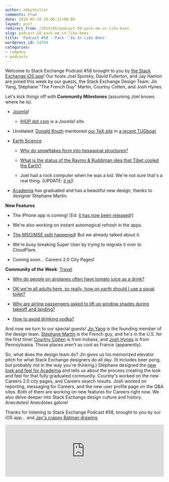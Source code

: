 ```yaml
---
author: abbytmiller
comments: true
date: 2014-05-19 19:00:11+00:00
layout: post
redirect_from: /2014/05/podcast-58-pack-em-in-like-bees
slug: podcast-58-pack-em-in-like-bees
title: 'Podcast #58 - Pack ''Em In Like Bees'
wordpress_id: 14709
categories:
- company
- podcasts
---
```


Welcome to Stack Exchange Podcast #58 brought to you by [the Stack Exchange iOS app](https://itunes.apple.com/us/app/stack-exchange/id871299723)! Our hosts Joel Spolsky, David Fullerton, and Jay Hanlon are joined this week by our guests, the Stack Exchange Design Team: Jin Yang, Stéphane "The French Guy" Martin, Courtny Cotten, and Josh Hynes.

Let's kick things off with **Community Milestones** (assuming Joel knows where he is).



	
  * [Joomla](http://joomla.stackexchange.com/)!

	
    * [IHOP dot com](http://ihop.com/) is a Joomla! site.




	
  * Unrelated: [Donald Knuth](http://en.wikipedia.org/wiki/Donald_Knuth) mentioned [our TeX site](http://tex.stackexchange.com/) in [a recent TUGboat](http://www.tug.org/TUGboat/tb35-1/tb109knut.pdf).

	
  * [Earth Science](http://earthscience.stackexchange.com/)

	
    * [Why do snowflakes form into hexagonal structures?](http://earthscience.stackexchange.com/questions/446/why-do-snowflakes-form-into-hexagonal-structures)

	
    * [What is the status of the Raymo & Ruddiman idea that Tibet cooled the Earth?](http://earthscience.stackexchange.com/questions/58/what-is-the-status-of-the-raymo-ruddiman-idea-that-tibet-cooled-the-earth)

	
    * Joel had a rock computer when he was a kid. We're not sure that's a real thing. (UPDATE: [it is!](http://www.amazon.com/RIC-920-Rock-Identification-Computer/dp/B003ESXRP0/ref=cm_cr_pr_product_top))




	
  * [Academia](http://academia.stackexchange.com/) has graduated and has a beautiful new design, thanks to designer Stéphane Martin.


**New Features**



	
  * The iPhone app is coming! [Ed: [it has now been released](http://blog.stackoverflow.com/2014/05/stack-exchange-for-iphone-is-here/)!]

	
  * We're also working on instant automagical refresh in the apps.

	
  * [The MSO/MSE split happened](http://blog.stackoverflow.com/2014/04/announcing-the-launch-of-meta-stack-exchange/)! But we already talked about it.

	
  * We're busy breaking Super User by trying to migrate it over to CloudFlare.

	
  * Coming soon... Careers 2.0 City Pages!


**Community of the Week**: [Travel](http://travel.stackexchange.com/)



	
  * [Why do people on airplanes often have tomato juice as a drink?](http://travel.stackexchange.com/questions/19808/why-do-people-on-airplanes-often-have-tomato-juice-as-a-drink)

	
  * [OK we're all adults here, so really, how on earth should I use a squat toilet?](http://travel.stackexchange.com/questions/3080/ok-were-all-adults-here-so-really-how-on-earth-should-i-use-a-squat-toilet)

	
  * [Why are airline passengers asked to lift up window shades during takeoff and landing?](http://travel.stackexchange.com/questions/20207/why-are-airline-passengers-asked-to-lift-up-window-shades-during-takeoff-and-lan)

	
  * [How to avoid drinking vodka?](http://travel.stackexchange.com/questions/2539/how-to-avoid-drinking-vodka)


And now we turn to our special guests! [Jin Yang](http://stackexchange.com/users/21721/jin) is the founding member of the design team. [Stéphane Martin](http://stackexchange.com/users/3815156/stephane-martin) is the French guy, and he's in the U.S. for the first time! [Courtny Cotten](http://stackexchange.com/users/3426677/courtny-cotten) is from Indiana, and [Josh Hynes](http://stackexchange.com/users/3109039/hynes) is from Pennsylvania. Those places aren't as cool as France (apparently).

So, what does the design team do? Jin gives us his memorized elevator pitch for what Stack Exchange designers do all day. (It includes beer pong, but probably not in the way you're thinking.) Stéphane designed the [new look and feel for Academia](http://academia.stackexchange.com/) and tells us about the process creating the look and feel for that fully graduated community. Courtny's worked on the new Careers 2.0 city pages, and Careers search results. Josh worked on reporting, messaging for Careers, and the new user profile page on the Q&A sites. Both of them are working on new features for Careers right now. We also delve deeper into Stack Exchange design culture and history. Anecdotes! Anecdotes galore!

Thanks for listening to Stack Exchange Podcast #58, brought to you by our iOS app... and [Jay's crappy Batman drawing](http://i.stack.imgur.com/unndy.jpg).



<p><iframe src="https://w.soundcloud.com/player/?url=https%3A//api.soundcloud.com/tracks/149558524&amp;color=ff5500&amp;auto_play=false&amp;hide_related=false&amp;show_artwork=true" height="166" width="100%" frameborder="no" scrolling="no"></iframe></p>